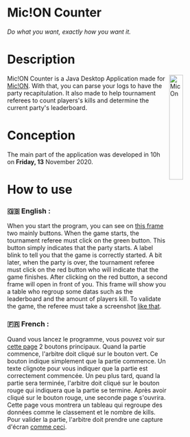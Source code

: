 # Mic!ON Counter
*Do what you want, exactly how you want it.*


# Description
<img width="25%" align="right" alt="MicOn" src="https://www.mic-on.fr/img/banner_bg%20logo"/>

Mic!ON Counter is a Java Desktop Application made for <a href="https://www.mic-on.fr/">Mic!ON</a>. With that, you can parse your logs to have the party recapitulation. It also made to help tournament referees to count players's kills and determine the current party's leaderboard.

# Conception
The main part of the application was developed in 10h on **Friday, 13** November 2020.

# How to use
### 🇬🇧 English :
When you start the program, you can see on <a href="https://prnt.sc/viw9mp">this frame</a> two mainly buttons. When the game starts, the tournament referee must click on the green button. This button simply indicates that the party starts. A label blink to tell you that the game is correctly started.
A bit later, when the party is over, the tournament referee must click on the red button who will indicate that the game finishes.
After clicking on the red button, a second frame will open in front of you. This frame will show you a table who regroup some datas such as the leaderboard and the amount of players kill.
To validate the game, the referee must take a screenshot <a href="https://prnt.sc/viwg3w">like that</a>.

### 🇫🇷 French :
Quand vous lancez le programme, vous pouvez voir sur <a href="https://prnt.sc/viw9mp">cette page</a> 2 boutons principaux. Quand la partie commence, l'arbitre doit cliqué sur le bouton vert. Ce bouton indique simplement que la partie commence. Un texte clignote pour vous indiquer que la partie est correctement commencée.
Un peu plus tard, quand la partie sera terminée, l'arbitre doit cliqué sur le bouton rouge qui indiquera que la partie se termine.
Après avoir cliqué sur le bouton rouge, une seconde page s'ouvrira. Cette page vous montrera un tableau qui regroupe des données comme le classement et le nombre de kills.
Pour valider la partie, l'arbitre doit prendre une capture d'écran <a href="https://prnt.sc/viwg3w">comme ceci</a>.
